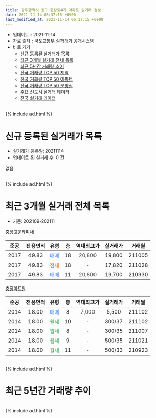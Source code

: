 ```yaml
---
title: 광주광역시 동구 충장로4가 아파트 실거래 정보
date: 2021-11-14 06:37:15 +0900
last_modified_at: 2021-11-14 06:37:15 +0900
---
```


* 업데이트 : 2021-11-14
* 자료 출처 : [국토교통부 실거래가 공개시스템](http://rt.molit.go.kr)
* 바로 가기
    * [신규 등록된 실거래가 목록](#신규-등록된-실거래가-목록)
    * [최근 3개월 실거래 전체 목록](#최근-3개월-실거래-전체-목록)
    * [최근 5년간 거래량 추이](#최근-5년간-거래량-추이)
    * [전국 거래량 TOP 50 지역](https://inasie.github.io/apt-trade-info/최근-3개월-전국에서-가장-거래가-많이-발생한-지역)
    * [전국 거래량 TOP 50 아파트](https://inasie.github.io/apt-trade-info/최근-3개월-전국에서-가장-거래가-많이-발생한-아파트)
    * [전국 거래량 TOP 50 분양권](https://inasie.github.io/apt-trade-info/최근-3개월-전국에서-가장-거래가-많이-발생한-분양권)
    * [주요 신도시 실거래 데이터](https://inasie.github.io/apt-trade-info/주요-신도시)
    * [전국 실거래 데이터](https://inasie.github.io/apt-trade-info/전국)
<br>
{% include ad.html %}
<br>

# 신규 등록된 실거래가 목록
* 실거래가 등록일: 20211114
* 업데이트 된 실거래 수: 0 건

없음

<br>
{% include ad.html %}
<br>

# 최근 3개월 실거래 전체 목록
* 기준: 202109-202111


[충장고운라피네](https://search.naver.com/search.naver?query=%EA%B4%91%EC%A3%BC%EA%B4%91%EC%97%AD%EC%8B%9C+%EB%8F%99%EA%B5%AC+%EC%B6%A9%EC%9E%A5%EB%A1%9C4%EA%B0%80+%EC%B6%A9%EC%9E%A5%EA%B3%A0%EC%9A%B4%EB%9D%BC%ED%94%BC%EB%84%A4)

|준공|전용면적|유형|층|역대최고가|실거래가|거래월|
|:---:|:---:|:---:|:---:|:---:|:---:|:---:|
|2017|49.83|<span style="color:#4285f3">매매</span>|18|<span style="color:#444444">20,800</span>|19,800|211005|
|2017|49.83|<span style="color:#ff5a00">전세</span>|18|<span style="color:#444444">-</span>|17,820|211028|
|2017|49.83|<span style="color:#4285f3">매매</span>|11|<span style="color:#444444">20,800</span>|19,700|210930|

[충장아트원](https://search.naver.com/search.naver?query=%EA%B4%91%EC%A3%BC%EA%B4%91%EC%97%AD%EC%8B%9C+%EB%8F%99%EA%B5%AC+%EC%B6%A9%EC%9E%A5%EB%A1%9C4%EA%B0%80+%EC%B6%A9%EC%9E%A5%EC%95%84%ED%8A%B8%EC%9B%90)

|준공|전용면적|유형|층|역대최고가|실거래가|거래월|
|:---:|:---:|:---:|:---:|:---:|:---:|:---:|
|2014|18.00|<span style="color:#4285f3">매매</span>|8|<span style="color:#444444">7,000</span>|5,500|211102|
|2014|18.00|<span style="color:#34a853">월세</span>|10|<span style="color:#444444">-</span>|300/37|211102|
|2014|18.00|<span style="color:#34a853">월세</span>|8|<span style="color:#444444">-</span>|300/35|211007|
|2014|18.00|<span style="color:#34a853">월세</span>|9|<span style="color:#444444">-</span>|500/35|211021|
|2014|18.00|<span style="color:#34a853">월세</span>|11|<span style="color:#444444">-</span>|500/33|210923|


<br>
{% include ad.html %}
<br>

# 최근 5년간 거래량 추이


<div style="width:100%;">
    <canvas id="deal_progress" height="200"></canvas>
</div>

<script>
new Chart(document.getElementById("deal_progress"), {
    type: 'line',
    data: {
        labels: ['201611','201612','201701','201702','201703','201704','201705','201706','201707','201708','201709','201710','201711','201712','201801','201802','201803','201804','201805','201806','201807','201808','201809','201810','201811','201812','201901','201902','201903','201904','201905','201906','201907','201908','201909','201910','201911','201912','202001','202002','202003','202004','202005','202006','202007','202008','202009','202010','202011','202012','202101','202102','202103','202104','202105','202106','202107','202108','202109','202110','202111'],
        datasets: [{
            label: '매매',
            pointRadius: 1,
            data: [0, 0, 3, 3, 2, 0, 4, 1, 3, 3, 1, 0, 0, 4, 3, 4, 2, 1, 2, 3, 2, 3, 0, 1, 1, 0, 3, 2, 1, 0, 0, 3, 0, 0, 1, 1, 0, 1, 5, 1, 1, 1, 1, 1, 1, 1, 2, 1, 1, 5, 4, 4, 0, 8, 4, 0, 1, 1, 1, 1, 1],
            borderColor: "rgba(255, 201, 14, 1)",
            backgroundColor: "rgba(255, 201, 14, 0.5)",
            fill: false,
            lineTension: 0
        },{
            label: '전월세',
            pointRadius: 1,
            data: [1, 1, 2, 3, 4, 0, 2, 1, 1, 0, 0, 1, 4, 8, 20, 9, 7, 0, 2, 5, 4, 4, 1, 4, 2, 2, 2, 0, 1, 1, 0, 1, 1, 0, 1, 3, 5, 2, 4, 4, 1, 3, 4, 0, 2, 5, 2, 3, 2, 2, 7, 4, 1, 0, 4, 1, 1, 3, 1, 3, 1],
            borderColor: "rgba(0, 141, 185, 1)",
            backgroundColor: "rgba(0, 141, 185, 0.5)",
            fill: false,
            lineTension: 0
        }
        ]
    },
    options: {
        responsive: true,
        title: {
            display: false
        },
        tooltips: {
            mode: 'index',
            intersect: false
        },
        hover: {
            mode: 'nearest',
            intersect: true
        },
        scales: {
            xAxes: [{
                display: true,
                scaleLabel: {
                    display: true,
                    labelString: '년/월'
                }
            }],
            yAxes: [{
                display: true,
                ticks: {
                    suggestedMin: 0,
                },
                scaleLabel: {
                    display: true,
                    labelString: '실거래 수'
                }
            }]
        }
    }
});

</script>


<br>
{% include ad.html %}
<br>

